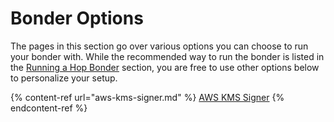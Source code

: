 # Bonder Options

The pages in this section go over various options you can choose to run your bonder with. While the recommended way to run the bonder is listed in the [Running a Hop Bonder](running-a-hop-bonder.md) section, you are free to use other options below to personalize your setup.


{% content-ref url="aws-kms-signer.md" %}
[AWS KMS Signer](aws-kms-signer.md)
{% endcontent-ref %}